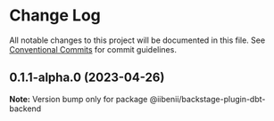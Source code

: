 # Change Log

All notable changes to this project will be documented in this file.
See [Conventional Commits](https://conventionalcommits.org) for commit guidelines.

## 0.1.1-alpha.0 (2023-04-26)

**Note:** Version bump only for package @iibenii/backstage-plugin-dbt-backend
